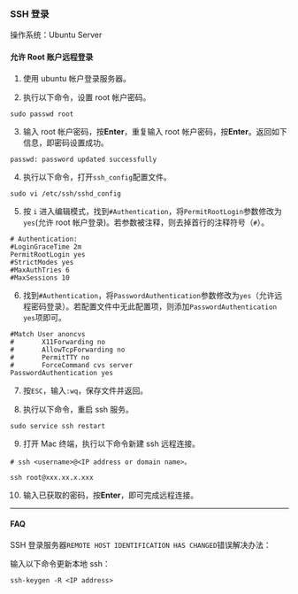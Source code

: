 ### SSH 登录

操作系统：Ubuntu Server

#### 允许 Root 账户远程登录

1. 使用 ubuntu 帐户登录服务器。

2. 执行以下命令，设置 root 帐户密码。

```shell
sudo passwd root
```

3. 输入 root 帐户密码，按**Enter**，重复输入 root 帐户密码，按**Enter**。返回如下信息，即密码设置成功。

```shell
passwd: password updated successfully
```

4. 执行以下命令，打开`ssh_config`配置文件。

```shell
sudo vi /etc/ssh/sshd_config
```

5. 按 `i` 进入编辑模式，找到`#Authentication`，将`PermitRootLogin`参数修改为`yes`(允许 root 帐户登录)。若参数被注释，则去掉首行的注释符号（`#`）。

```shell
# Authentication:
#LoginGraceTime 2m
PermitRootLogin yes
#StrictModes yes
#MaxAuthTries 6
#MaxSessions 10
```

6.  找到`#Authentication`，将`PasswordAuthentication`参数修改为`yes`（允许远程密码登录）。若配置文件中无此配置项，则添加`PasswordAuthentication yes`项即可。

```shell
#Match User anoncvs
#       X11Forwarding no
#       AllowTcpForwarding no
#       PermitTTY no
#       ForceCommand cvs server
PasswordAuthentication yes
```

7. 按`ESC`，输入`:wq`，保存文件并返回。

8. 执行以下命令，重启 ssh 服务。

```shell
sudo service ssh restart
```

9. 打开 Mac 终端，执行以下命令新建 ssh 远程连接。

```shell
# ssh <username>@<IP address or domain name>。

ssh root@xxx.xx.x.xxx
```

10. 输入已获取的密码，按**Enter**，即可完成远程连接。

---

#### FAQ

SSH 登录服务器`REMOTE HOST IDENTIFICATION HAS CHANGED`错误解决办法：

输入以下命令更新本地 ssh：

```shell
ssh-keygen -R <IP address>
```
